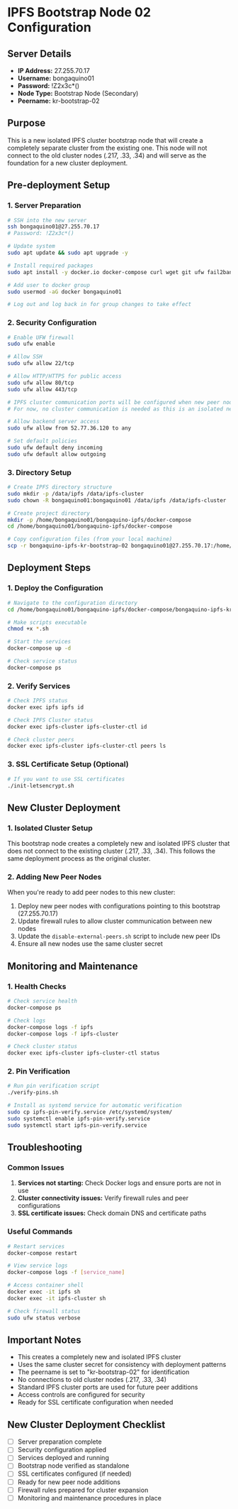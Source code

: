 # IPFS Bootstrap Node 02 Configuration

## Server Details
- **IP Address:** 27.255.70.17
- **Username:** bongaquino01
- **Password:** !Z2x3c*()
- **Node Type:** Bootstrap Node (Secondary)
- **Peername:** kr-bootstrap-02

## Purpose
This is a new isolated IPFS cluster bootstrap node that will create a completely separate cluster from the existing one. This node will not connect to the old cluster nodes (.217, .33, .34) and will serve as the foundation for a new cluster deployment.

## Pre-deployment Setup

### 1. Server Preparation
```bash
# SSH into the new server
ssh bongaquino01@27.255.70.17
# Password: !Z2x3c*()

# Update system
sudo apt update && sudo apt upgrade -y

# Install required packages
sudo apt install -y docker.io docker-compose curl wget git ufw fail2ban

# Add user to docker group
sudo usermod -aG docker bongaquino01

# Log out and log back in for group changes to take effect
```

### 2. Security Configuration
```bash
# Enable UFW firewall
sudo ufw enable

# Allow SSH
sudo ufw allow 22/tcp

# Allow HTTP/HTTPS for public access
sudo ufw allow 80/tcp
sudo ufw allow 443/tcp

# IPFS cluster communication ports will be configured when new peer nodes are added
# For now, no cluster communication is needed as this is an isolated new cluster

# Allow backend server access
sudo ufw allow from 52.77.36.120 to any

# Set default policies
sudo ufw default deny incoming
sudo ufw default allow outgoing
```

### 3. Directory Setup
```bash
# Create IPFS directory structure
sudo mkdir -p /data/ipfs /data/ipfs-cluster
sudo chown -R bongaquino01:bongaquino01 /data/ipfs /data/ipfs-cluster

# Create project directory
mkdir -p /home/bongaquino01/bongaquino-ipfs/docker-compose
cd /home/bongaquino01/bongaquino-ipfs/docker-compose

# Copy configuration files (from your local machine)
scp -r bongaquino-ipfs-kr-bootstrap-02 bongaquino01@27.255.70.17:/home/bongaquino01/bongaquino-ipfs/docker-compose/
```

## Deployment Steps

### 1. Deploy the Configuration
```bash
# Navigate to the configuration directory
cd /home/bongaquino01/bongaquino-ipfs/docker-compose/bongaquino-ipfs-kr-bootstrap-02

# Make scripts executable
chmod +x *.sh

# Start the services
docker-compose up -d

# Check service status
docker-compose ps
```

### 2. Verify Services
```bash
# Check IPFS status
docker exec ipfs ipfs id

# Check IPFS Cluster status
docker exec ipfs-cluster ipfs-cluster-ctl id

# Check cluster peers
docker exec ipfs-cluster ipfs-cluster-ctl peers ls
```

### 3. SSL Certificate Setup (Optional)
```bash
# If you want to use SSL certificates
./init-letsencrypt.sh
```

## New Cluster Deployment

### 1. Isolated Cluster Setup
This bootstrap node creates a completely new and isolated IPFS cluster that does not connect to the existing cluster (.217, .33, .34). This follows the same deployment process as the original cluster.

### 2. Adding New Peer Nodes
When you're ready to add peer nodes to this new cluster:
1. Deploy new peer nodes with configurations pointing to this bootstrap (27.255.70.17)
2. Update firewall rules to allow cluster communication between new nodes
3. Update the `disable-external-peers.sh` script to include new peer IDs
4. Ensure all new nodes use the same cluster secret

## Monitoring and Maintenance

### 1. Health Checks
```bash
# Check service health
docker-compose ps

# Check logs
docker-compose logs -f ipfs
docker-compose logs -f ipfs-cluster

# Check cluster status
docker exec ipfs-cluster ipfs-cluster-ctl status
```

### 2. Pin Verification
```bash
# Run pin verification script
./verify-pins.sh

# Install as systemd service for automatic verification
sudo cp ipfs-pin-verify.service /etc/systemd/system/
sudo systemctl enable ipfs-pin-verify.service
sudo systemctl start ipfs-pin-verify.service
```

## Troubleshooting

### Common Issues
1. **Services not starting:** Check Docker logs and ensure ports are not in use
2. **Cluster connectivity issues:** Verify firewall rules and peer configurations
3. **SSL certificate issues:** Check domain DNS and certificate paths

### Useful Commands
```bash
# Restart services
docker-compose restart

# View service logs
docker-compose logs -f [service_name]

# Access container shell
docker exec -it ipfs sh
docker exec -it ipfs-cluster sh

# Check firewall status
sudo ufw status verbose
```

## Important Notes
- This creates a completely new and isolated IPFS cluster
- Uses the same cluster secret for consistency with deployment patterns
- The peername is set to "kr-bootstrap-02" for identification
- No connections to old cluster nodes (.217, .33, .34)
- Standard IPFS cluster ports are used for future peer additions
- Access controls are configured for security
- Ready for SSL certificate configuration when needed

## New Cluster Deployment Checklist
- [ ] Server preparation complete
- [ ] Security configuration applied
- [ ] Services deployed and running
- [ ] Bootstrap node verified as standalone
- [ ] SSL certificates configured (if needed)
- [ ] Ready for new peer node additions
- [ ] Firewall rules prepared for cluster expansion
- [ ] Monitoring and maintenance procedures in place 